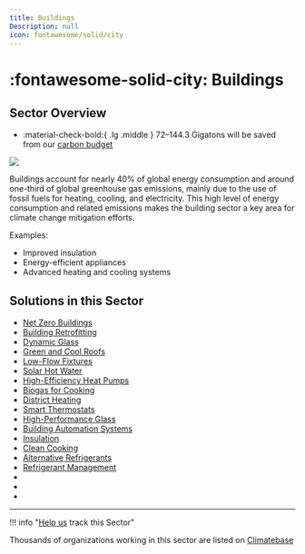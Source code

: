 ```yaml
---
title: Buildings
Description: null
icon: fontawesome/solid/city
---
```

# :fontawesome-solid-city: Buildings

## Sector Overview

<div class="grid cards" markdown>

* :material-check-bold:{ .lg .middle } 72–144.3 Gigatons will be saved from our [carbon budget](../glossary/#carbon-budget)

</div>

![](/img/buildings.jpg)

Buildings account for nearly 40% of global energy consumption and around one-third of global greenhouse gas emissions, mainly due to the use of fossil fuels for heating, cooling, and electricity. This high level of energy consumption and related emissions makes the building sector a key area for climate change mitigation efforts.

Examples:

* Improved insulation
* Energy-efficient appliances
* Advanced heating and cooling systems

## Solutions in this Sector

* [Net Zero Buildings](../solution-net-zero-buildings)
* [Building Retrofitting](../solution-building-retrofitting)
* [Dynamic Glass](../solution-dynamic-glass)
* [Green and Cool Roofs](../solution-green-and-cool-roofs)
* [Low-Flow Fixtures](../solution-low-flow-fixtures)
* [Solar Hot Water](../solution-solar-hot-water)
* [High-Efficiency Heat Pumps](../solution-high-efficiency-heat-pumps)
* [Biogas for Cooking](../solution-biogas-for-cooking)
* [District Heating](../solution-district-heating)
* [Smart Thermostats](../solution-smart-thermostats)
* [High-Performance Glass](../solution-high-performance-glass)
* [Building Automation Systems](../solution-building-automation-systems)
* [Insulation](../solution-insulation)
* [Clean Cooking](../solution-clean-cooking)
* [Alternative Refrigerants](../solution-alternative-refrigerants)
* [Refrigerant Management](../solution-refrigerant-management)
*
*
*

- - -

!!! info "[Help us](../../contribute) track this Sector"

Thousands of organizations working in this sector are listed on [Climatebase](https://climatebase.org/organizations)